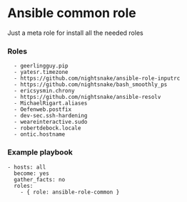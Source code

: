 # Ansible common role

Just a meta role for install all the needed roles

### Roles
```
  - geerlingguy.pip
  - yatesr.timezone
  - https://github.com/nightsnake/ansible-role-inputrc
  - https://github.com/nightsnake/bash_smoothly_ps
  - ericsysmin.chrony
  - https://github.com/nightsnake/ansible-resolv
  - MichaelRigart.aliases
  - Oefenweb.postfix
  - dev-sec.ssh-hardening
  - weareinteractive.sudo
  - robertdebock.locale
  - ontic.hostname
```
### Example playbook

```
- hosts: all
  become: yes
  gather_facts: no
  roles:
    - { role: ansible-role-common }
```
